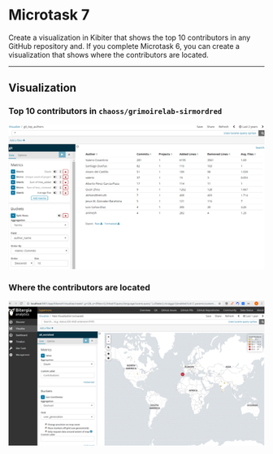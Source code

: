 # Microtask 7
Create a visualization in Kibiter that shows the top 10 contributors in any GitHub repository and. If you complete Microtask 6, you can create a visualization that shows where the contributors are located.

---

## Visualization

### Top 10 contributors in `chaoss/grimoirelab-sirmordred`
![top-10-contributors.png](./images/top-10-contributors.png)

### Where the contributors are located

![user-geolocation.png](./images/user-geolocation.png)